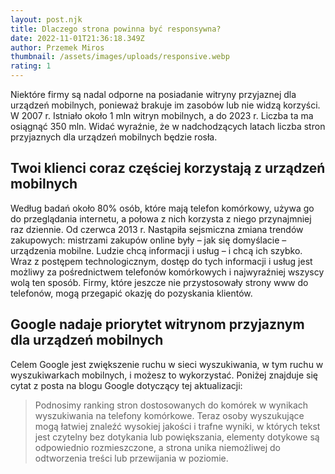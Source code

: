 ```yaml
---
layout: post.njk
title: Dlaczego strona powinna być responsywna?
date: 2022-11-01T21:36:18.349Z
author: Przemek Miros
thumbnail: /assets/images/uploads/responsive.webp
rating: 1
---
```

Niektóre firmy są nadal odporne na posiadanie witryny przyjaznej dla urządzeń mobilnych, ponieważ brakuje im zasobów lub nie widzą korzyści. W 2007 r. Istniało około 1 mln witryn mobilnych, a do 2023 r. Liczba ta ma osiągnąć 350 mln. Widać wyraźnie, że w nadchodzących latach liczba stron przyjaznych dla urządzeń mobilnych będzie rosła.

## Twoi klienci coraz częściej korzystają z urządzeń mobilnych

Według badań około 80% osób, które mają telefon komórkowy, używa go do przeglądania internetu, a połowa z nich korzysta z niego przynajmniej raz dziennie. Od czerwca 2013 r. Nastąpiła sejsmiczna zmiana trendów zakupowych: mistrzami zakupów online były – jak się domyślacie – urządzenia mobilne. Ludzie chcą informacji i usług – i chcą ich szybko. Wraz z postępem technologicznym, dostęp do tych informacji i usług jest możliwy za pośrednictwem telefonów komórkowych i najwyraźniej wszyscy wolą ten sposób. Firmy, które jeszcze nie przystosowały strony www do telefonów, mogą przegapić okazję do pozyskania klientów.

## Google nadaje priorytet witrynom przyjaznym dla urządzeń mobilnych

Celem Google jest zwiększenie ruchu w sieci wyszukiwania, w tym ruchu w wyszukiwarkach mobilnych, i możesz to wykorzystać. Poniżej znajduje się cytat z posta na blogu Google dotyczący tej aktualizacji:

> Podnosimy ranking stron dostosowanych do komórek w wynikach wyszukiwania na telefony komórkowe. Teraz osoby wyszukujące mogą łatwiej znaleźć wysokiej jakości i trafne wyniki, w których tekst jest czytelny bez dotykania lub powiększania, elementy dotykowe są odpowiednio rozmieszczone, a strona unika niemożliwej do odtworzenia treści lub przewijania w poziomie.